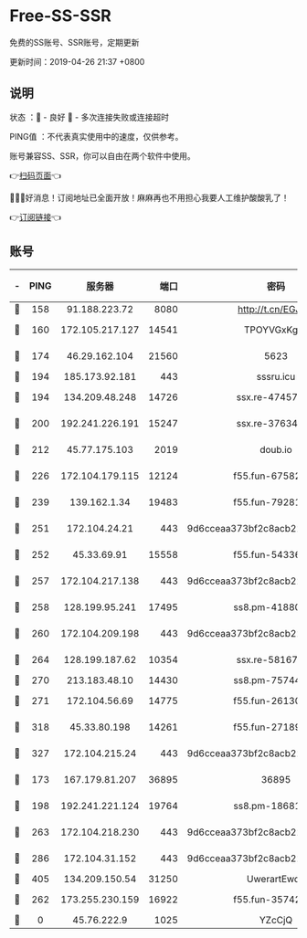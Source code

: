 # Free-SS-SSR

免费的SS账号、SSR账号，定期更新

更新时间：2019-04-26 21:37 +0800

## 说明

状态     ：🙂 - 良好 🙁 - 多次连接失败或连接超时

PING值   ：不代表真实使用中的速度，仅供参考。

账号兼容SS、SSR，你可以自由在两个软件中使用。

👉[扫码页面](https://liesauer.github.io/Free-SS-SSR/)👈

🎉🎉🎉好消息！订阅地址已全面开放！麻麻再也不用担心我要人工维护酸酸乳了！

👉[订阅链接](https://www.liesauer.net/yogurt/subscribe?ACCESS_TOKEN=DAYxR3mMaZAsaqUb)👈

## 账号

|-|PING|服务器|端口|密码|加密方式|区域|
|:----:|:----:|:-----:|-----:|:----:|:----:|:----:|
|🙂|158|91.188.223.72|8080|http://t.cn/EGJIyrl|rc4-md5|RU|
|🙂|160|172.105.217.127|14541|TPOYVGxKglpi|aes-256-cfb|JP|
|🙂|174|46.29.162.104|21560|5623|aes-128-ctr|RU|
|🙂|194|185.173.92.181|443|sssru.icu|rc4-md5|RU|
|🙂|194|134.209.48.248|14726|ssx.re-47457092|aes-256-cfb|US|
|🙂|200|192.241.226.191|15247|ssx.re-37634241|aes-256-cfb|US|
|🙂|212|45.77.175.103|2019|doub.io|aes-128-ctr|SG|
|🙂|226|172.104.179.115|12124|f55.fun-67582155|aes-256-cfb|SG|
|🙂|239|139.162.1.34|19483|f55.fun-79281835|aes-256-cfb|SG|
|🙂|251|172.104.24.21|443|9d6cceaa373bf2c8acb22e60b6a58be6|aes-256-cfb|US|
|🙂|252|45.33.69.91|15558|f55.fun-54336919|aes-256-cfb|US|
|🙂|257|172.104.217.138|443|9d6cceaa373bf2c8acb22e60b6a58be6|aes-256-cfb|US|
|🙂|258|128.199.95.241|17495|ss8.pm-41880912|aes-256-cfb|SG|
|🙂|260|172.104.209.198|443|9d6cceaa373bf2c8acb22e60b6a58be6|aes-256-cfb|US|
|🙂|264|128.199.187.62|10354|ssx.re-58167399|aes-256-cfb|SG|
|🙂|270|213.183.48.10|14430|ss8.pm-75744161|rc4-md5|RU|
|🙂|271|172.104.56.69|14775|f55.fun-26130837|aes-256-cfb|SG|
|🙂|318|45.33.80.198|14261|f55.fun-27189216|aes-256-cfb|US|
|🙂|327|172.104.215.24|443|9d6cceaa373bf2c8acb22e60b6a58be6|aes-256-cfb|US|
|🙂|173|167.179.81.207|36895|36895|aes-256-cfb|JP|
|🙂|198|192.241.221.124|19764|ss8.pm-18681063|aes-256-cfb|US|
|🙂|263|172.104.218.230|443|9d6cceaa373bf2c8acb22e60b6a58be6|aes-256-cfb|US|
|🙂|286|172.104.31.152|443|9d6cceaa373bf2c8acb22e60b6a58be6|aes-256-cfb|US|
|🙂|405|134.209.150.54|31250|UwerartEwqe|chacha20|IN|
|🙁|262|173.255.230.159|16922|f55.fun-35742732|aes-256-cfb|US|
|🙁|0|45.76.222.9|1025|YZcCjQ|rc4-md5|JP|
